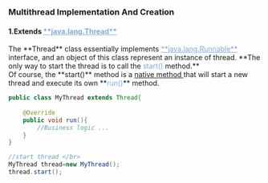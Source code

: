 ### Multithread Implementation And Creation
<h4> 1.Extends <u style="color:7DABDC"> **java.lang.Thread** </u></h4>
The **Thread** class essentially implements <u style="color:#7DABDC">**java.lang.Runnable**</u> interface, and an object of this class represent an instance of thread. **The only way to start the thread is to call the <font color="#7DABDC">start()</font> method.** </br>
Of course, the **start()** method is a <u> native method </u> that will start a new thread and execute its own **<font color="#7DABDC">run()</font>** method.</br>

```java
public class MyThread extends Thread{
	
	@Override
	public void run(){
		//Business logic ...
	}
}

//start thread </br>
MyThread thread=new MyThread();
thread.start();

```
